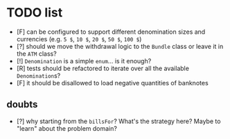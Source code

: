 # TODO list

* [F] can be configured to support different denomination sizes and currencies (e.g. `5 $`, `10 $`, `20 $`, `50 $`, `100 $`)
* [?] should we move the withdrawal logic to the `Bundle` class or leave it in the `ATM` class?
* [!] `Denomination` is a simple `enum`... is it enough?
* [R] tests should be refactored to iterate over all the available `Denomination`s?
* [F] it should be disallowed to load negative quantities of banknotes

## doubts

* [?] why starting from the `billsFor`? What's the strategy here? Maybe to "learn" about the problem domain?